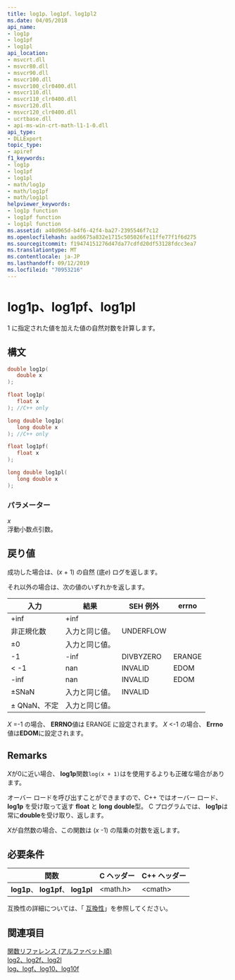 ```yaml
---
title: log1p、log1pf、log1pl2
ms.date: 04/05/2018
api_name:
- log1p
- log1pf
- log1pl
api_location:
- msvcrt.dll
- msvcr80.dll
- msvcr90.dll
- msvcr100.dll
- msvcr100_clr0400.dll
- msvcr110.dll
- msvcr110_clr0400.dll
- msvcr120.dll
- msvcr120_clr0400.dll
- ucrtbase.dll
- api-ms-win-crt-math-l1-1-0.dll
api_type:
- DLLExport
topic_type:
- apiref
f1_keywords:
- log1p
- log1pf
- log1pl
- math/log1p
- math/log1pf
- math/log1pl
helpviewer_keywords:
- log1p function
- log1pf function
- log1pl function
ms.assetid: a40d965d-b4f6-42f4-ba27-2395546f7c12
ms.openlocfilehash: aad6675a832e1715c505026fe11ffe77f1f6d275
ms.sourcegitcommit: f19474151276d47da77cdfd20df53128fdcc3ea7
ms.translationtype: MT
ms.contentlocale: ja-JP
ms.lasthandoff: 09/12/2019
ms.locfileid: "70953216"
---
```

# <a name="log1p-log1pf-log1pl"></a>log1p、log1pf、log1pl

1 に指定された値を加えた値の自然対数を計算します。

## <a name="syntax"></a>構文

```C
double log1p(
   double x
);

float log1p(
   float x
); //C++ only

long double log1p(
   long double x
); //C++ only

float log1pf(
   float x
);

long double log1pl(
   long double x
);
```

### <a name="parameters"></a>パラメーター

*x*<br/>
浮動小数点引数。

## <a name="return-value"></a>戻り値

成功した場合は、(*x* + 1) の自然 (底*e*) ログを返します。

それ以外の場合は、次の値のいずれかを返します。

|入力|結果|SEH 例外|errno|
|-----------|------------|-------------------|-----------|
|+inf|+inf|||
|非正規化数|入力と同じ値。|UNDERFLOW||
|±0|入力と同じ値。|||
|-1|-inf|DIVBYZERO|ERANGE|
|< -1|nan|INVALID|EDOM|
|-inf|nan|INVALID|EDOM|
|±SNaN|入力と同じ値。|INVALID||
|± QNaN、不定|入力と同じ値。|||

*X* =-1 の場合、 **ERRNO**値は ERANGE に設定されます。 *X* <-1 の場合、 **Errno**値は**EDOM**に設定されます。

## <a name="remarks"></a>Remarks

*X*が0に近い場合、 **log1p**関数`log(x + 1)`はを使用するよりも正確な場合があります。

オーバー ロードを呼び出すことができますので、C++ ではオーバー ロード、 **log1p** を受け取って返す **float** と **long** **double**型。 C プログラムでは、 **log1p**は常に**double**を受け取り、返します。

*X*が自然数の場合、この関数は (*x* -1) の階乗の対数を返します。

## <a name="requirements"></a>必要条件

|関数|C ヘッダー|C++ ヘッダー|
|--------------|--------------|------------------|
|**log1p**、 **log1pf**、 **log1pl**|\<math.h>|\<cmath>|

互換性の詳細については、「 [互換性](../../c-runtime-library/compatibility.md)」を参照してください。

## <a name="see-also"></a>関連項目

[関数リファレンス (アルファベット順)](crt-alphabetical-function-reference.md)<br/>
[log2、log2f、log2l](log2-log2f-log2l.md)<br/>
[log、logf、log10、log10f](log-logf-log10-log10f.md)<br/>
